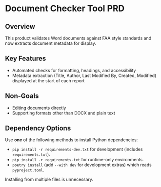 # Document Checker Tool PRD

## Overview
This product validates Word documents against FAA style standards and now
extracts document metadata for display.

## Key Features
- Automated checks for formatting, headings, and accessibility
- Metadata extraction (Title, Author, Last Modified By, Created, Modified)
  displayed at the start of each report

## Non-Goals
- Editing documents directly
- Supporting formats other than DOCX and plain text

## Dependency Options
Use **one** of the following methods to install Python dependencies:

- `pip install -r requirements-dev.txt` for development (includes
  `requirements.txt`).
- `pip install -r requirements.txt` for runtime-only environments.
- `poetry install` (add `--with dev` for development extras) which reads
  `pyproject.toml`.

Installing from multiple files is unnecessary.

